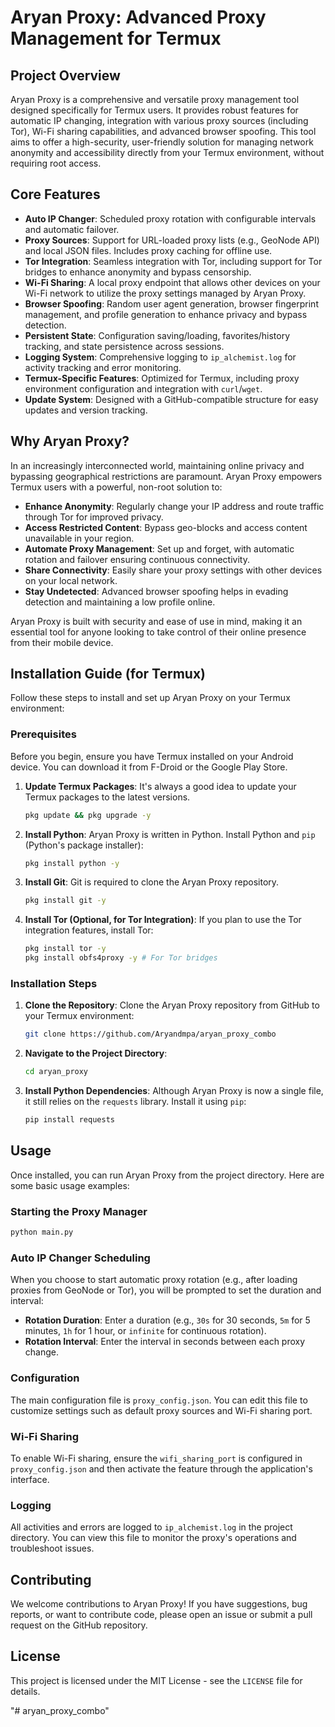 # Aryan Proxy: Advanced Proxy Management for Termux

## Project Overview

Aryan Proxy is a comprehensive and versatile proxy management tool designed specifically for Termux users. It provides robust features for automatic IP changing, integration with various proxy sources (including Tor), Wi-Fi sharing capabilities, and advanced browser spoofing. This tool aims to offer a high-security, user-friendly solution for managing network anonymity and accessibility directly from your Termux environment, without requiring root access.

## Core Features

- **Auto IP Changer**: Scheduled proxy rotation with configurable intervals and automatic failover.
- **Proxy Sources**: Support for URL-loaded proxy lists (e.g., GeoNode API) and local JSON files. Includes proxy caching for offline use.
- **Tor Integration**: Seamless integration with Tor, including support for Tor bridges to enhance anonymity and bypass censorship.
- **Wi-Fi Sharing**: A local proxy endpoint that allows other devices on your Wi-Fi network to utilize the proxy settings managed by Aryan Proxy.
- **Browser Spoofing**: Random user agent generation, browser fingerprint management, and profile generation to enhance privacy and bypass detection.
- **Persistent State**: Configuration saving/loading, favorites/history tracking, and state persistence across sessions.
- **Logging System**: Comprehensive logging to `ip_alchemist.log` for activity tracking and error monitoring.
- **Termux-Specific Features**: Optimized for Termux, including proxy environment configuration and integration with `curl`/`wget`.
- **Update System**: Designed with a GitHub-compatible structure for easy updates and version tracking.

## Why Aryan Proxy?

In an increasingly interconnected world, maintaining online privacy and bypassing geographical restrictions are paramount. Aryan Proxy empowers Termux users with a powerful, non-root solution to:

- **Enhance Anonymity**: Regularly change your IP address and route traffic through Tor for improved privacy.
- **Access Restricted Content**: Bypass geo-blocks and access content unavailable in your region.
- **Automate Proxy Management**: Set up and forget, with automatic rotation and failover ensuring continuous connectivity.
- **Share Connectivity**: Easily share your proxy settings with other devices on your local network.
- **Stay Undetected**: Advanced browser spoofing helps in evading detection and maintaining a low profile online.

Aryan Proxy is built with security and ease of use in mind, making it an essential tool for anyone looking to take control of their online presence from their mobile device.

## Installation Guide (for Termux)

Follow these steps to install and set up Aryan Proxy on your Termux environment:

### Prerequisites

Before you begin, ensure you have Termux installed on your Android device. You can download it from F-Droid or the Google Play Store.

1.  **Update Termux Packages**: It\'s always a good idea to update your Termux packages to the latest versions.
    ```bash
    pkg update && pkg upgrade -y
    ```

2.  **Install Python**: Aryan Proxy is written in Python. Install Python and `pip` (Python\'s package installer):
    ```bash
    pkg install python -y
    ```

3.  **Install Git**: Git is required to clone the Aryan Proxy repository.
    ```bash
    pkg install git -y
    ```

4.  **Install Tor (Optional, for Tor Integration)**: If you plan to use the Tor integration features, install Tor:
    ```bash
    pkg install tor -y
    pkg install obfs4proxy -y # For Tor bridges
    ```

### Installation Steps

1.  **Clone the Repository**: Clone the Aryan Proxy repository from GitHub to your Termux environment:
    ```bash
    git clone https://github.com/Aryandmpa/aryan_proxy_combo
    ```

2.  **Navigate to the Project Directory**:
    ```bash
    cd aryan_proxy
    ```

3.  **Install Python Dependencies**: Although Aryan Proxy is now a single file, it still relies on the `requests` library. Install it using `pip`:
    ```bash
    pip install requests
    ```

## Usage

Once installed, you can run Aryan Proxy from the project directory. Here are some basic usage examples:

### Starting the Proxy Manager

```bash
python main.py
```

### Auto IP Changer Scheduling

When you choose to start automatic proxy rotation (e.g., after loading proxies from GeoNode or Tor), you will be prompted to set the duration and interval:

-   **Rotation Duration**: Enter a duration (e.g., `30s` for 30 seconds, `5m` for 5 minutes, `1h` for 1 hour, or `infinite` for continuous rotation).
-   **Rotation Interval**: Enter the interval in seconds between each proxy change.

### Configuration

The main configuration file is `proxy_config.json`. You can edit this file to customize settings such as default proxy sources and Wi-Fi sharing port.

### Wi-Fi Sharing

To enable Wi-Fi sharing, ensure the `wifi_sharing_port` is configured in `proxy_config.json` and then activate the feature through the application\'s interface.

### Logging

All activities and errors are logged to `ip_alchemist.log` in the project directory. You can view this file to monitor the proxy\'s operations and troubleshoot issues.

## Contributing

We welcome contributions to Aryan Proxy! If you have suggestions, bug reports, or want to contribute code, please open an issue or submit a pull request on the GitHub repository.

## License

This project is licensed under the MIT License - see the `LICENSE` file for details.


"# aryan_proxy_combo" 

